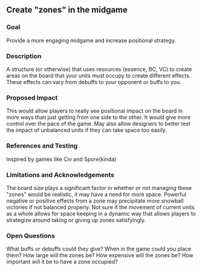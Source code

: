## Create "zones" in the midgame

### Goal
Provide a more engaging midgame and increase positional strategy.

### Description
A structure (or otherwise) that uses resources (essence, BC, VC) to create areas on the board that your units must occupy to create different effects. These effects can vary from debuffs to your opponent or buffs to you.

### Proposed Impact
This would allow players to really see positional impact on the board in more ways than just getting from one side to the other. It would give more control over the pace of the game. May also allow designers to better test the impact of unbalanced units if they can take space too easily.

### References and Testing
Inspired by games like Civ and Spore(kinda)

### Limitations and Acknowledgements
The board size plays a significant factor in whether or not managing these "zones" would be realistic, it may have a need for more space. Powerful negative or positive effects from a zone may precipitate more snowball victories if not balanced properly. Not sure if the movement of current units as a whole allows for space keeping in a dynamic way that allows players to strategize around taking or giving up zones satisfyingly.

### Open Questions
What buffs or debuffs could they give? When in the game could you place them? How large will the zones be? How expensive will the zones be? How important will it be to have a zone occupied?